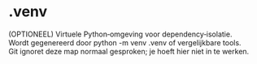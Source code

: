 # .venv

(OPTIONEEL) Virtuele Python‐omgeving voor dependency‐isolatie.  
Wordt gegenereerd door python -m venv .venv of vergelijkbare tools.  
Git ignoret deze map normaal gesproken; je hoeft hier niet in te werken.
